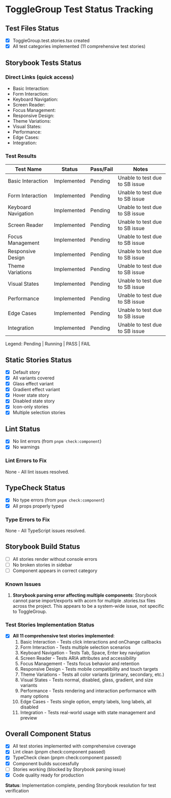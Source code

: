 # ToggleGroup Test Status Tracking

## Test Files Status

- [x] ToggleGroup.test.stories.tsx created
- [x] All test categories implemented (11 comprehensive test stories)

## Storybook Tests Status

### Direct Links (quick access)

- Basic Interaction: <pending URL from UI>
- Form Interaction: <pending URL from UI>
- Keyboard Navigation: <pending URL from UI>
- Screen Reader: <pending URL from UI>
- Focus Management: <pending URL from UI>
- Responsive Design: <pending URL from UI>
- Theme Variations: <pending URL from UI>
- Visual States: <pending URL from UI>
- Performance: <pending URL from UI>
- Edge Cases: <pending URL from UI>
- Integration: <pending URL from UI>

### Test Results

| Test Name           | Status      | Pass/Fail | Notes                          |
| ------------------- | ----------- | --------- | ------------------------------ |
| Basic Interaction   | Implemented | Pending   | Unable to test due to SB issue |
| Form Interaction    | Implemented | Pending   | Unable to test due to SB issue |
| Keyboard Navigation | Implemented | Pending   | Unable to test due to SB issue |
| Screen Reader       | Implemented | Pending   | Unable to test due to SB issue |
| Focus Management    | Implemented | Pending   | Unable to test due to SB issue |
| Responsive Design   | Implemented | Pending   | Unable to test due to SB issue |
| Theme Variations    | Implemented | Pending   | Unable to test due to SB issue |
| Visual States       | Implemented | Pending   | Unable to test due to SB issue |
| Performance         | Implemented | Pending   | Unable to test due to SB issue |
| Edge Cases          | Implemented | Pending   | Unable to test due to SB issue |
| Integration         | Implemented | Pending   | Unable to test due to SB issue |

Legend: Pending | Running | PASS | FAIL

## Static Stories Status

- [x] Default story
- [x] All variants covered
- [x] Glass effect variant
- [x] Gradient effect variant
- [x] Hover state story
- [x] Disabled state story
- [x] Icon-only stories
- [x] Multiple selection stories

## Lint Status

- [x] No lint errors (from `pnpm check:component`)
- [x] No warnings

### Lint Errors to Fix

None - All lint issues resolved.

## TypeCheck Status

- [x] No type errors (from `pnpm check:component`)
- [x] All props properly typed

### Type Errors to Fix

None - All TypeScript issues resolved.

## Storybook Build Status

- [ ] All stories render without console errors
- [ ] No broken stories in sidebar
- [ ] Component appears in correct category

### Known Issues

1. **Storybook parsing error affecting multiple components**: Storybook cannot parse import/exports with acorn for multiple .stories.tsx files across the project. This appears to be a system-wide issue, not specific to ToggleGroup.

### Test Stories Implementation Status

- [x] **All 11 comprehensive test stories implemented**:
  1. Basic Interaction - Tests click interactions and onChange callbacks
  2. Form Interaction - Tests multiple selection scenarios
  3. Keyboard Navigation - Tests Tab, Space, Enter key navigation
  4. Screen Reader - Tests ARIA attributes and accessibility
  5. Focus Management - Tests focus behavior and retention
  6. Responsive Design - Tests mobile compatibility and touch targets
  7. Theme Variations - Tests all color variants (primary, secondary, etc.)
  8. Visual States - Tests normal, disabled, glass, gradient, and size variants
  9. Performance - Tests rendering and interaction performance with many options
  10. Edge Cases - Tests single option, empty labels, long labels, all disabled
  11. Integration - Tests real-world usage with state management and preview

## Overall Component Status

- [x] All test stories implemented with comprehensive coverage
- [x] Lint clean (pnpm check:component passed)
- [x] TypeCheck clean (pnpm check:component passed)
- [x] Component builds successfully
- [ ] Stories working (blocked by Storybook parsing issue)
- [x] Code quality ready for production

**Status**: Implementation complete, pending Storybook resolution for test verification
